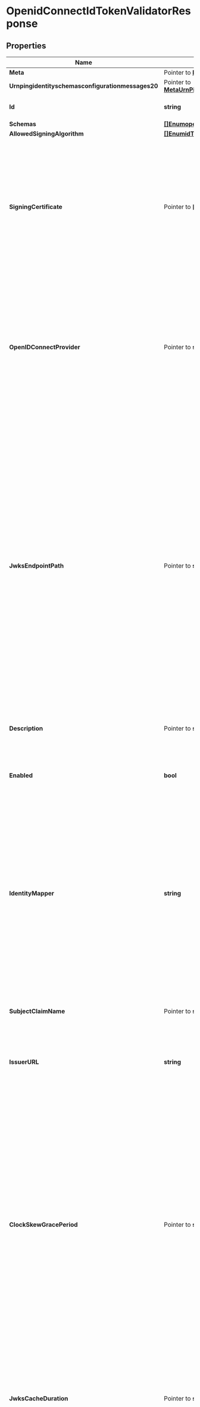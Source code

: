 # OpenidConnectIdTokenValidatorResponse

## Properties

Name | Type | Description | Notes
------------ | ------------- | ------------- | -------------
**Meta** | Pointer to [**MetaMeta**](MetaMeta.md) |  | [optional] 
**Urnpingidentityschemasconfigurationmessages20** | Pointer to [**MetaUrnPingidentitySchemasConfigurationMessages20**](MetaUrnPingidentitySchemasConfigurationMessages20.md) |  | [optional] 
**Id** | **string** | Name of the ID Token Validator | 
**Schemas** | [**[]EnumopenidConnectIdTokenValidatorSchemaUrn**](EnumopenidConnectIdTokenValidatorSchemaUrn.md) |  | 
**AllowedSigningAlgorithm** | [**[]EnumidTokenValidatorAllowedSigningAlgorithmProp**](EnumidTokenValidatorAllowedSigningAlgorithmProp.md) |  | 
**SigningCertificate** | Pointer to **[]string** | Specifies the locally stored certificates that may be used to validate the signature of an incoming ID token. This property may be specified if a JWKS endpoint should not be used to retrieve public signing keys. | [optional] 
**OpenIDConnectProvider** | Pointer to **string** | Specifies the OpenID Connect provider that issues ID tokens handled by this OpenID Connect ID Token Validator. This property is used in conjunction with the jwks-endpoint-path property. | [optional] 
**JwksEndpointPath** | Pointer to **string** | The relative path to the JWKS endpoint from which to retrieve one or more public signing keys that may be used to validate the signature of an incoming ID token. This path is relative to the base_url property defined for the validator&#39;s OpenID Connect provider. If jwks-endpoint-path is specified, the OpenID Connect ID Token Validator will not consult locally stored certificates for validating token signatures. | [optional] 
**Description** | Pointer to **string** | A description for this ID Token Validator | [optional] 
**Enabled** | **bool** | Indicates whether this ID Token Validator is enabled for use in the Directory Server. | 
**IdentityMapper** | **string** | Specifies the name of the Identity Mapper that should be used to correlate an ID token subject value to a user entry. The claim name from which to obtain the subject (i.e. the currently logged-in user) may be configured using the subject-claim-name property. | 
**SubjectClaimName** | Pointer to **string** | The name of the token claim that contains the subject; i.e., the authenticated user. | [optional] 
**IssuerURL** | **string** | Specifies the OpenID Connect provider&#39;s issuer URL. | 
**ClockSkewGracePeriod** | Pointer to **string** | Specifies the amount of clock skew that is tolerated by the ID Token Validator when evaluating whether a token is within its valid time interval. The duration specified by this parameter will be subtracted from the token&#39;s not-before (nbf) time and added to the token&#39;s expiration (exp) time, if present, to allow for any time difference between the local server&#39;s clock and the token issuer&#39;s clock. | [optional] 
**JwksCacheDuration** | Pointer to **string** | How often the ID Token Validator should refresh its cache of JWKS token signing keys. | [optional] 
**EvaluationOrderIndex** | **int32** | When multiple ID Token Validators are defined for a single Directory Server, this property determines the order in which the ID Token Validators are consulted. Values of this property must be unique among all ID Token Validators defined within Directory Server but not necessarily contiguous. ID Token Validators with lower values will be evaluated first to determine if they are able to validate the ID token. | 

## Methods

### NewOpenidConnectIdTokenValidatorResponse

`func NewOpenidConnectIdTokenValidatorResponse(id string, schemas []EnumopenidConnectIdTokenValidatorSchemaUrn, allowedSigningAlgorithm []EnumidTokenValidatorAllowedSigningAlgorithmProp, enabled bool, identityMapper string, issuerURL string, evaluationOrderIndex int32, ) *OpenidConnectIdTokenValidatorResponse`

NewOpenidConnectIdTokenValidatorResponse instantiates a new OpenidConnectIdTokenValidatorResponse object
This constructor will assign default values to properties that have it defined,
and makes sure properties required by API are set, but the set of arguments
will change when the set of required properties is changed

### NewOpenidConnectIdTokenValidatorResponseWithDefaults

`func NewOpenidConnectIdTokenValidatorResponseWithDefaults() *OpenidConnectIdTokenValidatorResponse`

NewOpenidConnectIdTokenValidatorResponseWithDefaults instantiates a new OpenidConnectIdTokenValidatorResponse object
This constructor will only assign default values to properties that have it defined,
but it doesn't guarantee that properties required by API are set

### GetMeta

`func (o *OpenidConnectIdTokenValidatorResponse) GetMeta() MetaMeta`

GetMeta returns the Meta field if non-nil, zero value otherwise.

### GetMetaOk

`func (o *OpenidConnectIdTokenValidatorResponse) GetMetaOk() (*MetaMeta, bool)`

GetMetaOk returns a tuple with the Meta field if it's non-nil, zero value otherwise
and a boolean to check if the value has been set.

### SetMeta

`func (o *OpenidConnectIdTokenValidatorResponse) SetMeta(v MetaMeta)`

SetMeta sets Meta field to given value.

### HasMeta

`func (o *OpenidConnectIdTokenValidatorResponse) HasMeta() bool`

HasMeta returns a boolean if a field has been set.

### GetUrnpingidentityschemasconfigurationmessages20

`func (o *OpenidConnectIdTokenValidatorResponse) GetUrnpingidentityschemasconfigurationmessages20() MetaUrnPingidentitySchemasConfigurationMessages20`

GetUrnpingidentityschemasconfigurationmessages20 returns the Urnpingidentityschemasconfigurationmessages20 field if non-nil, zero value otherwise.

### GetUrnpingidentityschemasconfigurationmessages20Ok

`func (o *OpenidConnectIdTokenValidatorResponse) GetUrnpingidentityschemasconfigurationmessages20Ok() (*MetaUrnPingidentitySchemasConfigurationMessages20, bool)`

GetUrnpingidentityschemasconfigurationmessages20Ok returns a tuple with the Urnpingidentityschemasconfigurationmessages20 field if it's non-nil, zero value otherwise
and a boolean to check if the value has been set.

### SetUrnpingidentityschemasconfigurationmessages20

`func (o *OpenidConnectIdTokenValidatorResponse) SetUrnpingidentityschemasconfigurationmessages20(v MetaUrnPingidentitySchemasConfigurationMessages20)`

SetUrnpingidentityschemasconfigurationmessages20 sets Urnpingidentityschemasconfigurationmessages20 field to given value.

### HasUrnpingidentityschemasconfigurationmessages20

`func (o *OpenidConnectIdTokenValidatorResponse) HasUrnpingidentityschemasconfigurationmessages20() bool`

HasUrnpingidentityschemasconfigurationmessages20 returns a boolean if a field has been set.

### GetId

`func (o *OpenidConnectIdTokenValidatorResponse) GetId() string`

GetId returns the Id field if non-nil, zero value otherwise.

### GetIdOk

`func (o *OpenidConnectIdTokenValidatorResponse) GetIdOk() (*string, bool)`

GetIdOk returns a tuple with the Id field if it's non-nil, zero value otherwise
and a boolean to check if the value has been set.

### SetId

`func (o *OpenidConnectIdTokenValidatorResponse) SetId(v string)`

SetId sets Id field to given value.


### GetSchemas

`func (o *OpenidConnectIdTokenValidatorResponse) GetSchemas() []EnumopenidConnectIdTokenValidatorSchemaUrn`

GetSchemas returns the Schemas field if non-nil, zero value otherwise.

### GetSchemasOk

`func (o *OpenidConnectIdTokenValidatorResponse) GetSchemasOk() (*[]EnumopenidConnectIdTokenValidatorSchemaUrn, bool)`

GetSchemasOk returns a tuple with the Schemas field if it's non-nil, zero value otherwise
and a boolean to check if the value has been set.

### SetSchemas

`func (o *OpenidConnectIdTokenValidatorResponse) SetSchemas(v []EnumopenidConnectIdTokenValidatorSchemaUrn)`

SetSchemas sets Schemas field to given value.


### GetAllowedSigningAlgorithm

`func (o *OpenidConnectIdTokenValidatorResponse) GetAllowedSigningAlgorithm() []EnumidTokenValidatorAllowedSigningAlgorithmProp`

GetAllowedSigningAlgorithm returns the AllowedSigningAlgorithm field if non-nil, zero value otherwise.

### GetAllowedSigningAlgorithmOk

`func (o *OpenidConnectIdTokenValidatorResponse) GetAllowedSigningAlgorithmOk() (*[]EnumidTokenValidatorAllowedSigningAlgorithmProp, bool)`

GetAllowedSigningAlgorithmOk returns a tuple with the AllowedSigningAlgorithm field if it's non-nil, zero value otherwise
and a boolean to check if the value has been set.

### SetAllowedSigningAlgorithm

`func (o *OpenidConnectIdTokenValidatorResponse) SetAllowedSigningAlgorithm(v []EnumidTokenValidatorAllowedSigningAlgorithmProp)`

SetAllowedSigningAlgorithm sets AllowedSigningAlgorithm field to given value.


### GetSigningCertificate

`func (o *OpenidConnectIdTokenValidatorResponse) GetSigningCertificate() []string`

GetSigningCertificate returns the SigningCertificate field if non-nil, zero value otherwise.

### GetSigningCertificateOk

`func (o *OpenidConnectIdTokenValidatorResponse) GetSigningCertificateOk() (*[]string, bool)`

GetSigningCertificateOk returns a tuple with the SigningCertificate field if it's non-nil, zero value otherwise
and a boolean to check if the value has been set.

### SetSigningCertificate

`func (o *OpenidConnectIdTokenValidatorResponse) SetSigningCertificate(v []string)`

SetSigningCertificate sets SigningCertificate field to given value.

### HasSigningCertificate

`func (o *OpenidConnectIdTokenValidatorResponse) HasSigningCertificate() bool`

HasSigningCertificate returns a boolean if a field has been set.

### GetOpenIDConnectProvider

`func (o *OpenidConnectIdTokenValidatorResponse) GetOpenIDConnectProvider() string`

GetOpenIDConnectProvider returns the OpenIDConnectProvider field if non-nil, zero value otherwise.

### GetOpenIDConnectProviderOk

`func (o *OpenidConnectIdTokenValidatorResponse) GetOpenIDConnectProviderOk() (*string, bool)`

GetOpenIDConnectProviderOk returns a tuple with the OpenIDConnectProvider field if it's non-nil, zero value otherwise
and a boolean to check if the value has been set.

### SetOpenIDConnectProvider

`func (o *OpenidConnectIdTokenValidatorResponse) SetOpenIDConnectProvider(v string)`

SetOpenIDConnectProvider sets OpenIDConnectProvider field to given value.

### HasOpenIDConnectProvider

`func (o *OpenidConnectIdTokenValidatorResponse) HasOpenIDConnectProvider() bool`

HasOpenIDConnectProvider returns a boolean if a field has been set.

### GetJwksEndpointPath

`func (o *OpenidConnectIdTokenValidatorResponse) GetJwksEndpointPath() string`

GetJwksEndpointPath returns the JwksEndpointPath field if non-nil, zero value otherwise.

### GetJwksEndpointPathOk

`func (o *OpenidConnectIdTokenValidatorResponse) GetJwksEndpointPathOk() (*string, bool)`

GetJwksEndpointPathOk returns a tuple with the JwksEndpointPath field if it's non-nil, zero value otherwise
and a boolean to check if the value has been set.

### SetJwksEndpointPath

`func (o *OpenidConnectIdTokenValidatorResponse) SetJwksEndpointPath(v string)`

SetJwksEndpointPath sets JwksEndpointPath field to given value.

### HasJwksEndpointPath

`func (o *OpenidConnectIdTokenValidatorResponse) HasJwksEndpointPath() bool`

HasJwksEndpointPath returns a boolean if a field has been set.

### GetDescription

`func (o *OpenidConnectIdTokenValidatorResponse) GetDescription() string`

GetDescription returns the Description field if non-nil, zero value otherwise.

### GetDescriptionOk

`func (o *OpenidConnectIdTokenValidatorResponse) GetDescriptionOk() (*string, bool)`

GetDescriptionOk returns a tuple with the Description field if it's non-nil, zero value otherwise
and a boolean to check if the value has been set.

### SetDescription

`func (o *OpenidConnectIdTokenValidatorResponse) SetDescription(v string)`

SetDescription sets Description field to given value.

### HasDescription

`func (o *OpenidConnectIdTokenValidatorResponse) HasDescription() bool`

HasDescription returns a boolean if a field has been set.

### GetEnabled

`func (o *OpenidConnectIdTokenValidatorResponse) GetEnabled() bool`

GetEnabled returns the Enabled field if non-nil, zero value otherwise.

### GetEnabledOk

`func (o *OpenidConnectIdTokenValidatorResponse) GetEnabledOk() (*bool, bool)`

GetEnabledOk returns a tuple with the Enabled field if it's non-nil, zero value otherwise
and a boolean to check if the value has been set.

### SetEnabled

`func (o *OpenidConnectIdTokenValidatorResponse) SetEnabled(v bool)`

SetEnabled sets Enabled field to given value.


### GetIdentityMapper

`func (o *OpenidConnectIdTokenValidatorResponse) GetIdentityMapper() string`

GetIdentityMapper returns the IdentityMapper field if non-nil, zero value otherwise.

### GetIdentityMapperOk

`func (o *OpenidConnectIdTokenValidatorResponse) GetIdentityMapperOk() (*string, bool)`

GetIdentityMapperOk returns a tuple with the IdentityMapper field if it's non-nil, zero value otherwise
and a boolean to check if the value has been set.

### SetIdentityMapper

`func (o *OpenidConnectIdTokenValidatorResponse) SetIdentityMapper(v string)`

SetIdentityMapper sets IdentityMapper field to given value.


### GetSubjectClaimName

`func (o *OpenidConnectIdTokenValidatorResponse) GetSubjectClaimName() string`

GetSubjectClaimName returns the SubjectClaimName field if non-nil, zero value otherwise.

### GetSubjectClaimNameOk

`func (o *OpenidConnectIdTokenValidatorResponse) GetSubjectClaimNameOk() (*string, bool)`

GetSubjectClaimNameOk returns a tuple with the SubjectClaimName field if it's non-nil, zero value otherwise
and a boolean to check if the value has been set.

### SetSubjectClaimName

`func (o *OpenidConnectIdTokenValidatorResponse) SetSubjectClaimName(v string)`

SetSubjectClaimName sets SubjectClaimName field to given value.

### HasSubjectClaimName

`func (o *OpenidConnectIdTokenValidatorResponse) HasSubjectClaimName() bool`

HasSubjectClaimName returns a boolean if a field has been set.

### GetIssuerURL

`func (o *OpenidConnectIdTokenValidatorResponse) GetIssuerURL() string`

GetIssuerURL returns the IssuerURL field if non-nil, zero value otherwise.

### GetIssuerURLOk

`func (o *OpenidConnectIdTokenValidatorResponse) GetIssuerURLOk() (*string, bool)`

GetIssuerURLOk returns a tuple with the IssuerURL field if it's non-nil, zero value otherwise
and a boolean to check if the value has been set.

### SetIssuerURL

`func (o *OpenidConnectIdTokenValidatorResponse) SetIssuerURL(v string)`

SetIssuerURL sets IssuerURL field to given value.


### GetClockSkewGracePeriod

`func (o *OpenidConnectIdTokenValidatorResponse) GetClockSkewGracePeriod() string`

GetClockSkewGracePeriod returns the ClockSkewGracePeriod field if non-nil, zero value otherwise.

### GetClockSkewGracePeriodOk

`func (o *OpenidConnectIdTokenValidatorResponse) GetClockSkewGracePeriodOk() (*string, bool)`

GetClockSkewGracePeriodOk returns a tuple with the ClockSkewGracePeriod field if it's non-nil, zero value otherwise
and a boolean to check if the value has been set.

### SetClockSkewGracePeriod

`func (o *OpenidConnectIdTokenValidatorResponse) SetClockSkewGracePeriod(v string)`

SetClockSkewGracePeriod sets ClockSkewGracePeriod field to given value.

### HasClockSkewGracePeriod

`func (o *OpenidConnectIdTokenValidatorResponse) HasClockSkewGracePeriod() bool`

HasClockSkewGracePeriod returns a boolean if a field has been set.

### GetJwksCacheDuration

`func (o *OpenidConnectIdTokenValidatorResponse) GetJwksCacheDuration() string`

GetJwksCacheDuration returns the JwksCacheDuration field if non-nil, zero value otherwise.

### GetJwksCacheDurationOk

`func (o *OpenidConnectIdTokenValidatorResponse) GetJwksCacheDurationOk() (*string, bool)`

GetJwksCacheDurationOk returns a tuple with the JwksCacheDuration field if it's non-nil, zero value otherwise
and a boolean to check if the value has been set.

### SetJwksCacheDuration

`func (o *OpenidConnectIdTokenValidatorResponse) SetJwksCacheDuration(v string)`

SetJwksCacheDuration sets JwksCacheDuration field to given value.

### HasJwksCacheDuration

`func (o *OpenidConnectIdTokenValidatorResponse) HasJwksCacheDuration() bool`

HasJwksCacheDuration returns a boolean if a field has been set.

### GetEvaluationOrderIndex

`func (o *OpenidConnectIdTokenValidatorResponse) GetEvaluationOrderIndex() int32`

GetEvaluationOrderIndex returns the EvaluationOrderIndex field if non-nil, zero value otherwise.

### GetEvaluationOrderIndexOk

`func (o *OpenidConnectIdTokenValidatorResponse) GetEvaluationOrderIndexOk() (*int32, bool)`

GetEvaluationOrderIndexOk returns a tuple with the EvaluationOrderIndex field if it's non-nil, zero value otherwise
and a boolean to check if the value has been set.

### SetEvaluationOrderIndex

`func (o *OpenidConnectIdTokenValidatorResponse) SetEvaluationOrderIndex(v int32)`

SetEvaluationOrderIndex sets EvaluationOrderIndex field to given value.



[[Back to Model list]](../README.md#documentation-for-models) [[Back to API list]](../README.md#documentation-for-api-endpoints) [[Back to README]](../README.md)


